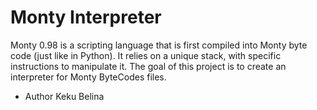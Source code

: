# Monty Interpreter
Monty 0.98 is a scripting language that is first compiled into Monty byte code
(just like in Python). It relies on a unique stack, with specific instructions
to manipulate it. The goal of this project is to create an interpreter for Monty 
ByteCodes files.

* Author Keku Belina
